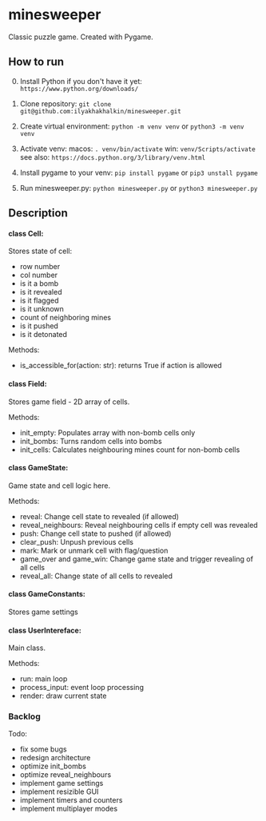 # minesweeper
Classic puzzle game. Created with Pygame.


## How to run
0. Install Python if you don't have it yet:
`https://www.python.org/downloads/`

1. Clone repository:
`git clone git@github.com:ilyakhakhalkin/minesweeper.git`

2. Create virtual environment:
`python -m venv venv`
or
`python3 -m venv venv`

3. Activate venv:
macos:
`. venv/bin/activate`
win:
`venv/Scripts/activate`
see also:
`https://docs.python.org/3/library/venv.html`

4. Install pygame to your venv:
`pip install pygame`
or
`pip3 unstall pygame`

5. Run minesweeper.py:
`python minesweeper.py`
or
`python3 minesweeper.py`

## Description
#### class Cell:
Stores state of cell:
- row number
- col number
- is it a bomb
- is it revealed
- is it flagged
- is it unknown
- count of neighboring mines
- is it pushed
- is it detonated

Methods:
- is_accessible_for(action: str): returns True if action is allowed


#### class Field:
Stores game field - 2D array of cells.

Methods:
- init_empty: Populates array with non-bomb cells only
- init_bombs: Turns random cells into bombs
- init_cells: Calculates neighbouring mines count for non-bomb cells


#### class GameState:
Game state and cell logic here.

Methods:
- reveal: Change cell state to revealed (if allowed)
- reveal_neighbours: Reveal neighbouring cells if empty cell was revealed
- push: Change cell state to pushed (if allowed)
- clear_push: Unpush previous cells
- mark: Mark or unmark cell with flag/question
- game_over and game_win: Change game state and trigger revealing of all cells
- reveal_all: Change state of all cells to revealed


#### class GameConstants:
Stores game settings


#### class UserIntereface:
Main class.

Methods:
- run: main loop
- process_input: event loop processing
- render: draw current state


### Backlog
Todo:
- fix some bugs
- redesign architecture
- optimize init_bombs
- optimize reveal_neighbours
- implement game settings
- implement resizible GUI
- implement timers and counters
- implement multiplayer modes
